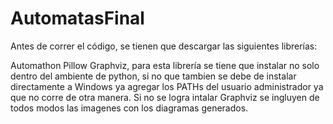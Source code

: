 ﻿# AutomatasFinal
Antes de correr el código, se tienen que descargar las siguientes librerías: 

Automathon
Pillow
Graphviz, para esta librería se tiene que instalar no solo dentro del ambiente de python, si no que tambien se debe de instalar directamente a Windows ya agregar los PATHs del usuario administrador ya que no corre de otra manera. Si no se logra intalar Graphviz se ingluyen de todos modos las imagenes con los diagramas generados.
